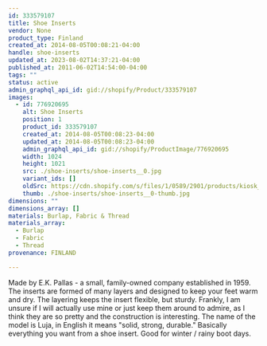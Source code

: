 ```yaml
---
id: 333579107
title: Shoe Inserts
vendor: None
product_type: Finland
created_at: 2014-08-05T00:08:21-04:00
handle: shoe-inserts
updated_at: 2023-08-02T14:37:21-04:00
published_at: 2011-06-02T14:54:00-04:00
tags: ""
status: active
admin_graphql_api_id: gid://shopify/Product/333579107
images:
  - id: 776920695
    alt: Shoe Inserts
    position: 1
    product_id: 333579107
    created_at: 2014-08-05T00:08:23-04:00
    updated_at: 2014-08-05T00:08:23-04:00
    admin_graphql_api_id: gid://shopify/ProductImage/776920695
    width: 1024
    height: 1021
    src: ./shoe-inserts/shoe-inserts__0.jpg
    variant_ids: []
    oldSrc: https://cdn.shopify.com/s/files/1/0589/2901/products/kiosk_fi_SHOELINERS.jpeg?v=1407211703
    thumb: ./shoe-inserts/shoe-inserts__0-thumb.jpg
dimensions: ""
dimensions_array: []
materials: Burlap, Fabric & Thread
materials_array:
  - Burlap
  - Fabric
  - Thread
provenance: FINLAND

---
```


Made by E.K. Pallas - a small, family-owned company established in 1959. The inserts are formed of many layers and designed to keep your feet warm and dry. The layering keeps the insert flexible, but sturdy. Frankly, I am unsure if I will actually use mine or just keep them around to admire, as I think they are so pretty and the construction is interesting. The name of the model is Luja, in English it means "solid, strong, durable." Basically everything you want from a shoe insert. Good for winter / rainy boot days.